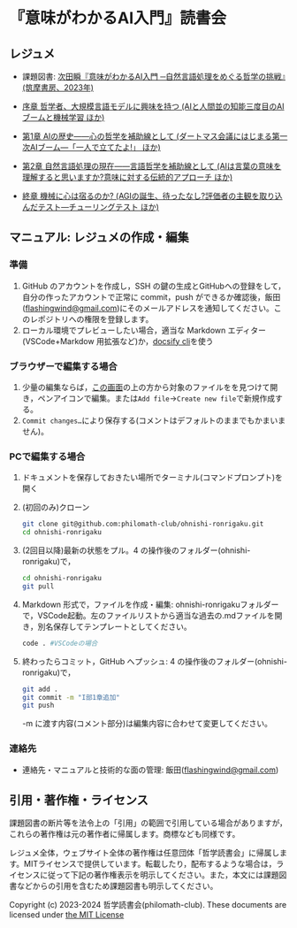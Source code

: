 # 『意味がわかるAI入門』読書会

## レジュメ

- 課題図書: [次田瞬『意味がわかるAI入門 ─自然言語処理をめぐる哲学の挑戦』(筑摩書房、2023年)](https://www.chikumashobo.co.jp/product/9784480017895/)

- [序章 哲学者、大規模言語モデルに興味を持つ (AIと人間並の知能三度目のAIブームと機械学習 ほか)](<0-哲学者、大規模言語モデルに興味を持つ>)
- [第1章 AIの歴史――心の哲学を補助線として (ダートマス会議にはじまる第一次AIブーム―「一人で立てたよ!」 ほか)](<1-AIの歴史——心の哲学を補助線として>)
- [第2章 自然言語処理の現在――言語哲学を補助線として (AIは言葉の意味を理解すると思いますか?意味に対する伝統的アプローチ ほか)](<2-自然言語処理の現在>)
- [終章 機械に心は宿るのか? (AGIの誕生、待ったなし?評価者の主観を取り込んだテスト―チューリングテスト ほか)](<3-終-機械に心は宿るのか>)

## マニュアル: レジュメの作成・編集

### 準備

1. GitHub のアカウントを作成し，SSH の鍵の生成とGitHubへの登録をして，自分の作ったアカウントで正常に commit，push ができるか確認後，飯田(<flashingwind@gmail.com>)にそのメールアドレスを通知してください。このレポジトリへの権限を登録します。
1. ローカル環境でプレビューしたい場合，適当な Markdown エディター(VSCode+Markdow 用拡張など)か，[docsify cli](https://github.com/docsifyjs/docsify-cli)を使う

### ブラウザーで編集する場合

1. 少量の編集ならば，[この画面](https://github.com/philomath-club/ohnishi-ronrigaku)の上の方から対象のファイルをを見つけて開き，ペンアイコンで編集。または`Add file`→`Create new file`で新規作成する。
2. `Commit changes…`により保存する(コメントはデフォルトのままでもかまいません)。

### PCで編集する場合

1. ドキュメントを保存しておきたい場所でターミナル(コマンドプロンプト)を開く
2. (初回のみ)クローン

   ```bash
   git clone git@github.com:philomath-club/ohnishi-ronrigaku.git
   cd ohnishi-ronrigaku
   ```

3. (2回目以降)最新の状態をプル。4 の操作後のフォルダー(ohnishi-ronrigaku)で，

   ```bash
   cd ohnishi-ronrigaku
   git pull
   ```

4. Markdown 形式で，ファイルを作成・編集: ohnishi-ronrigakuフォルダーで，VSCode起動。左のファイルリストから適当な過去の.mdファイルを開き，別名保存してテンプレートとしてください。

   ```bash
   code . #VSCodeの場合
   ```

5. 終わったらコミット，GitHub へプッシュ: 4 の操作後のフォルダー(ohnishi-ronrigaku)で，

   ```bash
   git add .
   git commit -m "I部1章追加"
   git push
   ```

   -m に渡す内容(コメント部分)は編集内容に合わせて変更してください。

### 連絡先

- 連絡先・マニュアルと技術的な面の管理: 飯田(<flashingwind@gmail.com>)

## 引用・著作権・ライセンス

課題図書の断片等を法令上の「引用」の範囲で引用している場合がありますが，これらの著作権は元の著作者に帰属します。商標なども同様です。

レジュメ全体，ウェブサイト全体の著作権は任意団体「哲学読書会」に帰属します。MITライセンスで提供しています。転載したり，配布するような場合は，ライセンスに従って下記の著作権表示を明示してください。また，本文には課題図書などからの引用を含むため課題図書も明示してください。

Copyright (c) 2023-2024 哲学読書会(philomath-club). These documents are licensed under [the MIT License](LICENSE)
